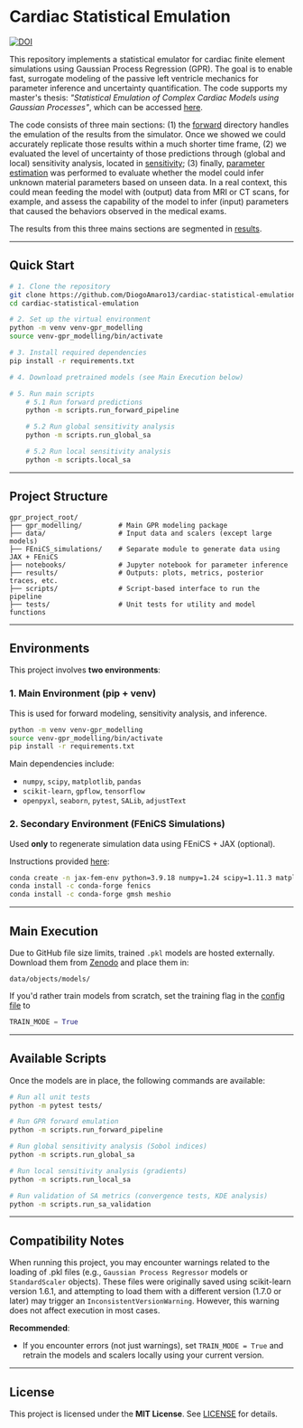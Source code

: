 # Cardiac Statistical Emulation
[![DOI](https://zenodo.org/badge/DOI/10.5281/zenodo.15858919.svg)](https://doi.org/10.5281/zenodo.15858919)

This repository implements a statistical emulator for cardiac finite element simulations using Gaussian Process Regression (GPR). The goal is to enable fast, surrogate modeling of the passive left ventricle mechanics for parameter inference and uncertainty quantification. The code supports my master's thesis: _"Statistical Emulation of Complex Cardiac Models using Gaussian Processes"_, which can be accessed [here](https://run.unl.pt/handle/10362/418?subject_page=1).

The code consists of three main sections: (1) the [forward](gpr_modelling/forward/) directory handles the emulation of the results from the simulator. Once we showed we could accurately replicate those results within a much shorter time frame, (2) we evaluated the level of uncertainty of those predictions through (global and local) sensitivity analysis, located in [sensitivity](gpr_modelling/sensitivity/); (3) finally, [parameter estimation](notebooks/03_parameter_inference.ipynb) was performed to evaluate whether the model could infer unknown material parameters based on unseen data. In a real context, this could mean feeding the model with (output) data from MRI or CT scans, for example, and assess the capability of the model to infer (input) parameters that caused the behaviors observed in the medical exams. 

The results from this three mains sections are segmented in [results](results/).

---

## Quick Start

```bash
# 1. Clone the repository
git clone https://github.com/DiogoAmaro13/cardiac-statistical-emulation.git
cd cardiac-statistical-emulation

# 2. Set up the virtual environment
python -m venv venv-gpr_modelling
source venv-gpr_modelling/bin/activate

# 3. Install required dependencies
pip install -r requirements.txt

# 4. Download pretrained models (see Main Execution below)

# 5. Run main scripts
    # 5.1 Run forward predictions
    python -m scripts.run_forward_pipeline

    # 5.2 Run global sensitivity analysis
    python -m scripts.run_global_sa

    # 5.2 Run local sensitivity analysis
    python -m scripts.local_sa
```

---

## Project Structure

```
gpr_project_root/
├── gpr_modelling/         # Main GPR modeling package
├── data/                  # Input data and scalers (except large models)
├── FEniCS_simulations/    # Separate module to generate data using JAX + FEniCS
├── notebooks/             # Jupyter notebook for parameter inference
├── results/               # Outputs: plots, metrics, posterior traces, etc.
├── scripts/               # Script-based interface to run the pipeline
├── tests/                 # Unit tests for utility and model functions
```

---

## Environments

This project involves **two environments**:

### 1. Main Environment (pip + venv)

This is used for forward modeling, sensitivity analysis, and inference.

```bash
python -m venv venv-gpr_modelling
source venv-gpr_modelling/bin/activate
pip install -r requirements.txt
```

Main dependencies include:
- `numpy`, `scipy`, `matplotlib`, `pandas`
- `scikit-learn`, `gpflow`, `tensorflow`
- `openpyxl`, `seaborn`, `pytest`, `SALib`, `adjustText`

### 2. Secondary Environment (FEniCS Simulations)

Used **only** to regenerate simulation data using FEniCS + JAX (optional).

Instructions provided [here](FEniCS_simulations/jax-fem-env.yml):

```bash
conda create -n jax-fem-env python=3.9.18 numpy=1.24 scipy=1.11.3 matplotlib=3.8.0 pip=23.2.1
conda install -c conda-forge fenics
conda install -c conda-forge gmsh meshio
```

---
## Main Execution

Due to GitHub file size limits, trained `.pkl` models are hosted externally. Download them from [Zenodo](https://zenodo.org/records/15858919) and place them in:

```
data/objects/models/
```

If you'd rather train models from scratch, set the training flag in the [config file](gpr_modelling/forward/config.py) to

```python
TRAIN_MODE = True
```

---

## Available Scripts

Once the models are in place, the following commands are available:

```bash
# Run all unit tests
python -m pytest tests/

# Run GPR forward emulation
python -m scripts.run_forward_pipeline

# Run global sensitivity analysis (Sobol indices)
python -m scripts.run_global_sa

# Run local sensitivity analysis (gradients)
python -m scripts.run_local_sa

# Run validation of SA metrics (convergence tests, KDE analysis)
python -m scripts.run_sa_validation
```

---

## Compatibility Notes

When running this project, you may encounter warnings related to the loading of .pkl files (e.g., ```Gaussian Process Regressor``` models or ```StandardScaler``` objects). These files were originally saved using scikit-learn version 1.6.1, and attempting to load them with a different version (1.7.0 or later) may trigger an ```InconsistentVersionWarning```. However, this warning does not affect execution in most cases. 

**Recommended**:
- If you encounter errors (not just warnings), set `TRAIN_MODE = True` and retrain the models and scalers locally using your current version.

---

## License

This project is licensed under the **MIT License**. See [LICENSE](LICENSE) for details.